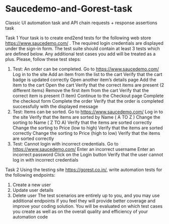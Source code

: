 # Saucedemo-and-Gorest-task
Classic UI automation task and API chain requests + response assertions task

Task 1
Your task is to create end2end tests for the following web store https://www.saucedemo.com/ . The
required login credentials are displayed under the sign-in form. The test suite should contain at least 3
tests which are defined below. Any additional test cases you add will be treated as a plus.
Please, follow these test steps:
1. Test: An order can be completed.
Go to https://www.saucedemo.com/
Log in to the site
Add an item from the list to the cart
Verify that the cart badge is updated correctly
Open another item’s details page
Add the item to the cart
Open the cart
Verify that the correct items are present (2 different items)
Remove the first item from the cart
Verify that the correct item is present (1 item)
Continue to the Checkout page
Complete the checkout form
Complete the order
Verify that the order is completed successfully with the displayed message
2. Test: Items can be sorted.
Go to https://www.saucedemo.com/
Log in to the site
Verify that the items are sorted by Name ( A TO Z )
Change the sorting to Name ( Z TO A)
Verify that the items are sorted correctly
Change the sorting to Price (low to high)
Verify that the items are sorted correctly
Change the sorting to Price (high to low)
Verify that the items are sorted correctly
3. Test: Cannot login with incorrect credentials.
Go to https://www.saucedemo.com/
Enter an incorrect username
Enter an incorrect password
Click on the Login button
Verify that the user cannot log in with incorrect credentials

Task 2
Using the testing site https://gorest.co.in/, write automation tests for the following endpoints:
1. Create a new user
2. Update user details
3. Delete user
The test scenarios are entirely up to you, and you may use additional endpoints if you feel they will
provide better coverage and improve your coding solution. You will be evaluated on which test cases you
create as well as on the overall quality and efficiency of your automation code
